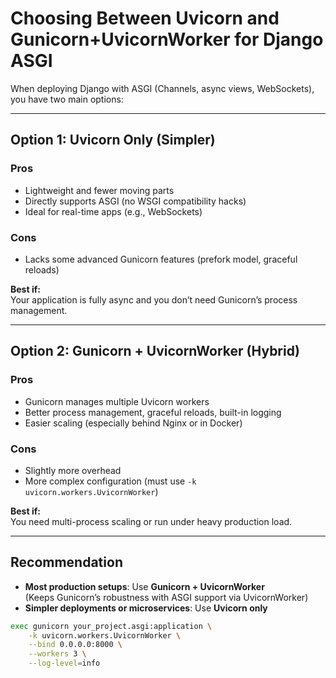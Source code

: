 # Choosing Between Uvicorn and Gunicorn+UvicornWorker for Django ASGI

When deploying Django with ASGI (Channels, async views, WebSockets), you have two main options:

---

## Option 1: **Uvicorn Only** (Simpler)

### Pros
- Lightweight and fewer moving parts
- Directly supports ASGI (no WSGI compatibility hacks)
- Ideal for real-time apps (e.g., WebSockets)

### Cons
- Lacks some advanced Gunicorn features (prefork model, graceful reloads)

**Best if:**  
Your application is fully async and you don’t need Gunicorn’s process management.

---

## Option 2: **Gunicorn + UvicornWorker** (Hybrid)

### Pros
- Gunicorn manages multiple Uvicorn workers
- Better process management, graceful reloads, built-in logging
- Easier scaling (especially behind Nginx or in Docker)

### Cons
- Slightly more overhead
- More complex configuration (must use `-k uvicorn.workers.UvicornWorker`)

**Best if:**  
You need multi-process scaling or run under heavy production load.

---

## Recommendation

- **Most production setups**: Use **Gunicorn + UvicornWorker**  
  (Keeps Gunicorn’s robustness with ASGI support via UvicornWorker)
- **Simpler deployments or microservices**: Use **Uvicorn only**


```bash
exec gunicorn your_project.asgi:application \
    -k uvicorn.workers.UvicornWorker \
    --bind 0.0.0.0:8000 \
    --workers 3 \
    --log-level=info
```